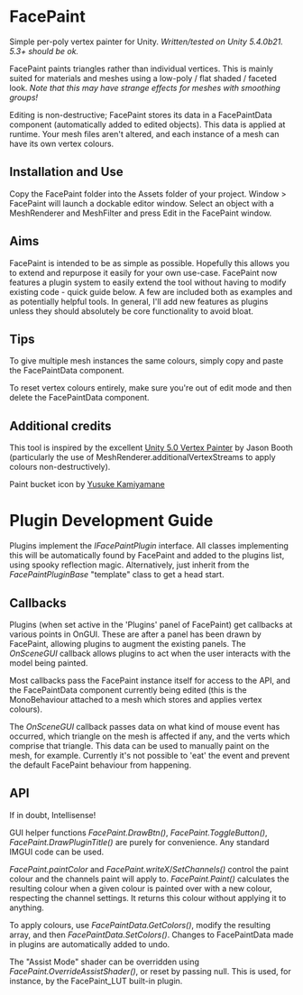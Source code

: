 # FacePaint
Simple per-poly vertex painter for Unity. *Written/tested on Unity 5.4.0b21. 5.3+ should be ok.*

FacePaint paints triangles rather than individual vertices. This is mainly suited for materials and meshes using a low-poly / flat shaded / faceted look. *Note that this may have strange effects for meshes with smoothing groups!*

Editing is non-destructive; FacePaint stores its data in a FacePaintData component (automatically added to edited objects). This data is applied at runtime. Your mesh files aren't altered, and each instance of a mesh can have its own vertex colours.

## Installation and Use
Copy the FacePaint folder into the Assets folder of your project. Window > FacePaint will launch a dockable editor window. Select an object with a MeshRenderer and MeshFilter and press Edit in the FacePaint window.

## Aims
FacePaint is intended to be as simple as possible. Hopefully this allows you to extend and repurpose it easily for your own use-case. FacePaint now features a plugin system to easily extend the tool without having to modify existing code - quick guide below. A few are included both as examples and as potentially helpful tools. In general, I'll add new features as plugins unless they should absolutely be core functionality to avoid bloat.

## Tips
To give multiple mesh instances the same colours, simply copy and paste the FacePaintData component.

To reset vertex colours entirely, make sure you're out of edit mode and then delete the FacePaintData component.

## Additional credits
This tool is inspired by the excellent [Unity 5.0 Vertex Painter](https://github.com/slipster216/VertexPaint "GitHub Page") by Jason Booth (particularly the use of MeshRenderer.additionalVertexStreams to apply colours non-destructively).

Paint bucket icon by [Yusuke Kamiyamane](http://p.yusukekamiyamane.com/)

# Plugin Development Guide
Plugins implement the _IFacePaintPlugin_ interface. All classes implementing this will be automatically found by FacePaint and added to the plugins list, using spooky reflection magic. Alternatively, just inherit from the _FacePaintPluginBase_ "template" class to get a head start.

## Callbacks
Plugins (when set active in the 'Plugins' panel of FacePaint) get callbacks at various points in OnGUI. These are after a panel has been drawn by FacePaint, allowing plugins to augment the existing panels. The _OnSceneGUI_ callback allows plugins to act when the user interacts with the model being painted.

Most callbacks pass the FacePaint instance itself for access to the API, and the FacePaintData component currently being edited (this is the MonoBehaviour attached to a mesh which stores and applies vertex colours).

The _OnSceneGUI_ callback passes data on what kind of mouse event has occurred, which triangle on the mesh is affected if any, and the verts which comprise that triangle. This data can be used to manually paint on the mesh, for example. Currently it's not possible to 'eat' the event and prevent the default FacePaint behaviour from happening.

## API
If in doubt, Intellisense!

GUI helper functions _FacePaint.DrawBtn()_, _FacePaint.ToggleButton()_, _FacePaint.DrawPluginTitle()_ are purely for convenience. Any standard IMGUI code can be used.

_FacePaint.paintColor_ and _FacePaint.writeX_/_SetChannels()_ control the paint colour and the channels paint will apply to. _FacePaint.Paint()_ calculates the resulting colour when a given colour is painted over with a new colour, respecting the channel settings. It returns this colour without applying it to anything.

To apply colours, use _FacePaintData.GetColors()_, modify the resulting array, and then _FacePaintData.SetColors()_. Changes to FacePaintData made in plugins are automatically added to undo.

The "Assist Mode" shader can be overridden using _FacePaint.OverrideAssistShader()_, or reset by passing null. This is used, for instance, by the FacePaint_LUT built-in plugin.